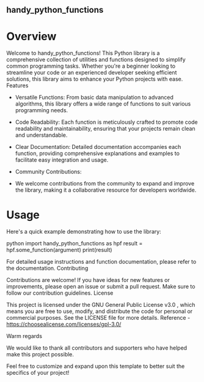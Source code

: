 ## handy_python_functions

# Overview

Welcome to handy_python_functions! This Python library is a comprehensive collection of utilities and functions designed to simplify common programming tasks. Whether you're a beginner looking to streamline your code or an experienced developer seeking efficient solutions, this library aims to enhance your Python projects with ease.
Features

- Versatile Functions:
  From basic data manipulation to advanced algorithms, this library offers a wide range of functions to suit various programming needs.

- Code Readability:
  Each function is meticulously crafted to promote code readability and maintainability, ensuring that your projects remain clean and understandable.

- Clear Documentation:
  Detailed documentation accompanies each function, providing comprehensive explanations and examples to facilitate easy integration and usage.

- Community Contributions:
- We welcome contributions from the community to expand and improve the library, making it a collaborative resource for developers worldwide.
  

# Usage
Here's a quick example demonstrating how to use the library:

python
import handy_python_functions as hpf
result = hpf.some_function(argument)
print(result)


For detailed usage instructions and function documentation, please refer to the documentation.
Contributing

Contributions are welcome! If you have ideas for new features or improvements, please open an issue or submit a pull request. Make sure to follow our contribution guidelines.
License

This project is licensed under the GNU General Public License v3.0 , which means you are free to use, modify, and distribute the code for personal or commercial purposes. See the LICENSE file for more details.
Reference - https://choosealicense.com/licenses/gpl-3.0/

Warm regards

We would like to thank all contributors and supporters who have helped make this project possible.

Feel free to customize and expand upon this template to better suit the specifics of your project!
